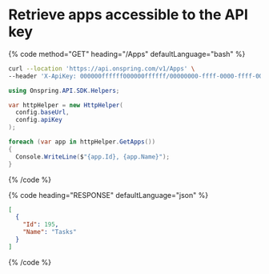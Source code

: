 # Retrieve apps accessible to the API key

{% code method="GET" heading="/Apps" defaultLanguage="bash" %}

```bash
curl --location 'https://api.onspring.com/v1/Apps' \
--header 'X-ApiKey: 000000ffffff000000ffffff/00000000-ffff-0000-ffff-000000000000'
```

```csharp
using Onspring.API.SDK.Helpers;

var httpHelper = new HttpHelper(
  config.baseUrl,
  config.apiKey
);

foreach (var app in httpHelper.GetApps())
{
  Console.WriteLine($"{app.Id}, {app.Name}");
}
```

{% /code %}

{% code heading="RESPONSE" defaultLanguage="json" %}

```json
[
  {
    "Id": 195,
    "Name": "Tasks"
  }
]
```

{% /code %}
